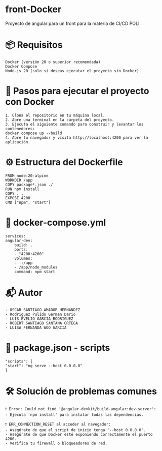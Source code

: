 # front-Docker

Proyecto de angular para un front para la materia de CI/CD POLI

# 📦 Requisitos
    Docker (versión 20 o superior recomendada)
    Docker Compose
    Node.js 20 (solo si deseas ejecutar el proyecto sin Docker)
# 🚀 Pasos para ejecutar el proyecto con Docker
    1. Clona el repositorio en tu máquina local.
    2. Abre una terminal en la carpeta del proyecto.
    3. Ejecuta el siguiente comando para construir y levantar los contenedores:
    docker compose up --build
    4. Abre tu navegador y visita http://localhost:4200 para ver la aplicación.
# ⚙️ Estructura del Dockerfile
    FROM node:20-alpine
    WORKDIR /app
    COPY package*.json ./
    RUN npm install
    COPY . .
    EXPOSE 4200
    CMD ["npm", "start"]
# 📁 docker-compose.yml
    services:
    angular-dev:
        build: .
        ports:
        - "4200:4200"
        volumes:
        - .:/app
        - /app/node_modules
        command: npm start
# 📬 Autor
    - OSCAR SANTIAGO AMADOR HERNANDEZ
    - Rodriguez Pulido German Dario
    - LUIS EVELIO GARCIA RODRIGUEZ
    - ROBERT SANTIAGO SANTANA ORTEGA
    - LUISA FERNANDA WOO GARCIA
    
# 📜 package.json - scripts
    "scripts": {
    "start": "ng serve --host 0.0.0.0"
    }
# 🛠 Solución de problemas comunes
    ❗ Error: Could not find '@angular-devkit/build-angular:dev-server':
    - Ejecuta 'npm install' para instalar todas las dependencias.

    ❗ ERR_CONNECTION_RESET al acceder al navegador:
    - Asegúrate de que el script de inicio tenga '--host 0.0.0.0'.
    - Asegúrate de que Docker esté exponiendo correctamente el puerto 4200.
    - Verifica tu firewall o bloqueadores de red.
